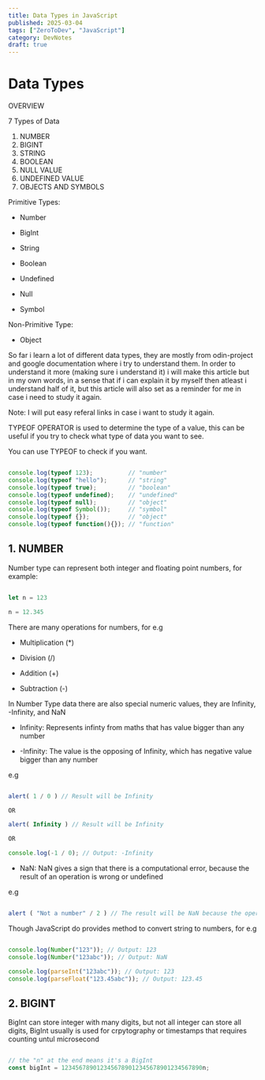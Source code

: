 ```yaml
---
title: Data Types in JavaScript
published: 2025-03-04
tags: ["ZeroToDev", "JavaScript"]
category: DevNotes
draft: true
---
```


# Data Types

OVERVIEW

7 Types of Data

1. NUMBER
2. BIGINT
3. STRING
4. BOOLEAN
5. NULL VALUE
6. UNDEFINED VALUE
7. OBJECTS AND SYMBOLS

Primitive Types:

- Number

- BigInt

- String

- Boolean

- Undefined

- Null

- Symbol

Non-Primitive Type:

- Object


So far i learn a lot of different data types, they are mostly from odin-project and google documentation where i try to understand them. In order to understand it more (making sure i understand it) i will make this article but in my own words, in a sense that if i can explain it by myself then atleast i understand half of it, but this article will also set as a reminder for me in case i need to study it again.

Note: I will put easy referal links in case i want to study it again.

TYPEOF OPERATOR is used to determine the type of a value, this can be useful if you try to check what type of data you want to see.

You can use TYPEOF to check if you want.

```js

console.log(typeof 123);          // "number"
console.log(typeof "hello");      // "string"
console.log(typeof true);         // "boolean"
console.log(typeof undefined);    // "undefined"
console.log(typeof null);         // "object"
console.log(typeof Symbol());     // "symbol"
console.log(typeof {});           // "object"
console.log(typeof function(){}); // "function"

```


## 1. NUMBER

Number type can represent both integer and floating point numbers, for example:

```js

let n = 123

n = 12.345

```
There are many operations for numbers, for e.g

- Multiplication (*)

- Division (/)

- Addition (+)

- Subtraction (-)

In Number Type data there are also special numeric values, they are Infinity, -Infinity, and NaN

- Infinity: Represents infinty from maths that has value bigger than any number

- -Infinity: The value is the opposing of Infinity, which has negative value bigger than any number

e.g 

```js

alert( 1 / 0 ) // Result will be Infinity

OR

alert( Infinity ) // Result will be Infinity

OR

console.log(-1 / 0); // Output: -Infinity

```

- NaN: NaN gives a sign that there is a computational error, because the result of an operation is wrong or undefined

e.g

```js

alert ( "Not a number" / 2 ) // The result will be NaN because the operation is invalid or undefined

```

Though JavaScript do provides method to convert string to numbers, for e.g

```js

console.log(Number("123")); // Output: 123
console.log(Number("123abc")); // Output: NaN

console.log(parseInt("123abc")); // Output: 123
console.log(parseFloat("123.45abc")); // Output: 123.45


```

## 2. BIGINT


BigInt can store integer with many digits, but not all integer can store all digits, BigInt usually is used for crpytography or timestamps that requires counting untul microsecond

```js

// the "n" at the end means it's a BigInt
const bigInt = 1234567890123456789012345678901234567890n;

```